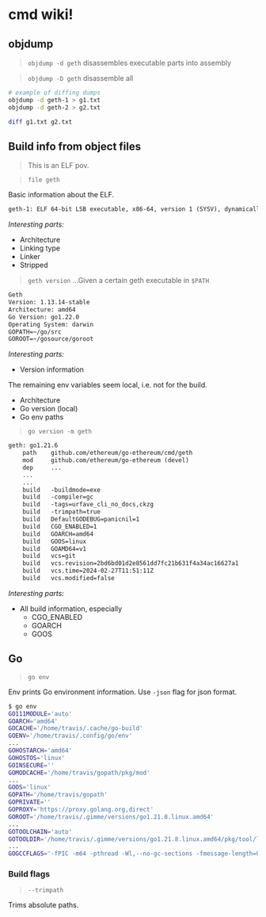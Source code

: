 # cmd wiki!

## objdump

> `objdump -d geth` disassembles executable parts into assembly

> `objdump -D geth` disassemble all

```sh
# example of diffing dumps
objdump -d geth-1 > g1.txt
objdump -d geth-2 > g2.txt

diff g1.txt g2.txt
```

## Build info from object files

> This is an ELF pov.

> `file geth`

Basic information about the ELF.

```txt
geth-1: ELF 64-bit LSB executable, x86-64, version 1 (SYSV), dynamically linked, interpreter /lib64/ld-linux-x86-64.so.2, for GNU/Linux 3.2.0, stripped
```

_Interesting parts:_

- Architecture
- Linking type
- Linker
- Stripped

> `geth version`
> ...Given a certain geth executable in `$PATH`

```txt
Geth
Version: 1.13.14-stable
Architecture: amd64
Go Version: go1.22.0
Operating System: darwin
GOPATH=~/go/src
GOROOT=~/gosource/goroot
```

_Interesting parts:_

- Version information

The remaining env variables seem local, i.e. not for the build.

- Architecture
- Go version (local)
- Go env paths

> `go version -m geth`

```txt
geth: go1.21.6
	path	github.com/ethereum/go-ethereum/cmd/geth
	mod	    github.com/ethereum/go-ethereum	(devel)
    dep     ...
    ...
    ...
	build	-buildmode=exe
	build	-compiler=gc
	build	-tags=urfave_cli_no_docs,ckzg
	build	-trimpath=true
	build	DefaultGODEBUG=panicnil=1
	build	CGO_ENABLED=1
	build	GOARCH=amd64
	build	GOOS=linux
	build	GOAMD64=v1
	build	vcs=git
	build	vcs.revision=2bd6bd01d2e8561dd7fc21b631f4a34ac16627a1
	build	vcs.time=2024-02-27T11:51:11Z
	build	vcs.modified=false
```

_Interesting parts:_

- All build information, especially
  - CGO_ENABLED
  - GOARCH
  - GOOS

## Go

> `go env`

Env prints Go environment information. Use `-json` flag for json format.

```sh
$ go env
GO111MODULE='auto'
GOARCH='amd64'
GOCACHE='/home/travis/.cache/go-build'
GOENV='/home/travis/.config/go/env'
...
GOHOSTARCH='amd64'
GOHOSTOS='linux'
GOINSECURE=''
GOMODCACHE='/home/travis/gopath/pkg/mod'
...
GOOS='linux'
GOPATH='/home/travis/gopath'
GOPRIVATE=''
GOPROXY='https://proxy.golang.org,direct'
GOROOT='/home/travis/.gimme/versions/go1.21.8.linux.amd64'
...
GOTOOLCHAIN='auto'
GOTOOLDIR='/home/travis/.gimme/versions/go1.21.8.linux.amd64/pkg/tool/linux_amd64'
...
GOGCCFLAGS='-fPIC -m64 -pthread -Wl,--no-gc-sections -fmessage-length=0 -fdebug-prefix-map=/tmp/go-build1824594803=/tmp/go-build -gno-record-gcc-switches'
```

### Build flags

> `--trimpath`

Trims absolute paths.

